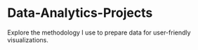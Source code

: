 # Data-Analytics-Projects
Explore the methodology I use to prepare data for user-friendly visualizations.
